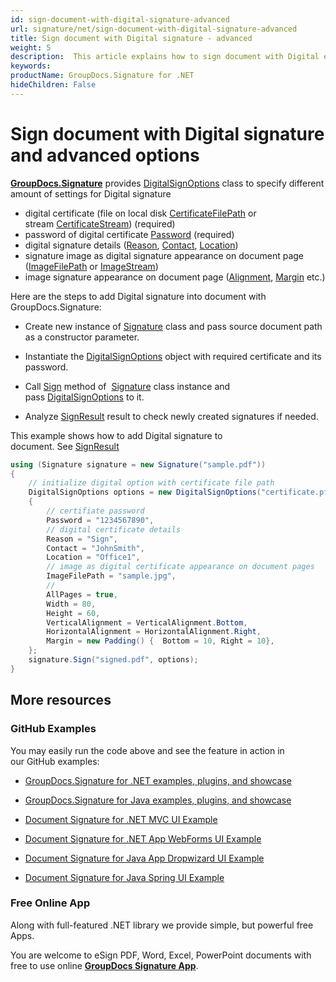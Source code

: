 ```yaml
---
id: sign-document-with-digital-signature-advanced
url: signature/net/sign-document-with-digital-signature-advanced
title: Sign document with Digital signature - advanced
weight: 5
description:  This article explains how to sign document with Digital electronic signatures using advanced options with GroupDocs.Signature API.
keywords: 
productName: GroupDocs.Signature for .NET
hideChildren: False
---
```

# Sign document with Digital signature and advanced options

[**GroupDocs.Signature**](https://products.groupdocs.com/signature/net) provides [DigitalSignOptions](https://apireference.groupdocs.com/net/signature/groupdocs.signature.options/digitalsignoptions) class to specify different amount of settings for Digital signature

*   digital certificate (file on local disk [CertificateFilePath](https://apireference.groupdocs.com/net/signature/groupdocs.signature.options/digitalsignoptions/properties/certificatefilepath) or stream [CertificateStream](https://apireference.groupdocs.com/net/signature/groupdocs.signature.options/digitalsignoptions/properties/certificatestream)) (required)
*   password of digital certificate [Password](https://apireference.groupdocs.com/net/signature/groupdocs.signature.options/digitalsignoptions/properties/password) (required) 
*   digital signature details ([Reason](https://apireference.groupdocs.com/net/signature/groupdocs.signature.options/digitalsignoptions/properties/reason), [Contact](https://apireference.groupdocs.com/net/signature/groupdocs.signature.options/digitalsignoptions/properties/contact), [Location](https://apireference.groupdocs.com/net/signature/groupdocs.signature.options/digitalsignoptions/properties/location))
*   signature image as digital signature appearance on document page ([ImageFilePath](https://apireference.groupdocs.com/net/signature/groupdocs.signature.options/imagesignoptions/properties/imagefilepath) or [ImageStream](https://apireference.groupdocs.com/net/signature/groupdocs.signature.options/imagesignoptions/properties/imagestream))
*   image signature appearance on document page ([Alignment](https://apireference.groupdocs.com/net/signature/groupdocs.signature.options/imagesignoptions/properties/horizontalalignment), [Margin](https://apireference.groupdocs.com/net/signature/groupdocs.signature.options/imagesignoptions/properties/margin) etc.)

Here are the steps to add Digital signature into document with GroupDocs.Signature:

*   Create new instance of [Signature](https://apireference.groupdocs.com/net/signature/groupdocs.signature/signature) class and pass source document path as a constructor parameter.
    
*   Instantiate the [DigitalSignOptions](https://apireference.groupdocs.com/net/signature/groupdocs.signature.options/digitalsignoptions) object with required certificate and its password.
    
*   Call [Sign](https://apireference.groupdocs.com/net/signature/groupdocs.signature/signature/methods/sign) method of  [Signature](https://apireference.groupdocs.com/net/signature/groupdocs.signature/signature) class instance and pass [DigitalSignOptions](https://apireference.groupdocs.com/net/signature/groupdocs.signature.options/digitalsignoptions) to it.
    
*   Analyze [SignResult](https://apireference.groupdocs.com/net/signature/groupdocs.signature.domain/signresult) result to check newly created signatures if needed.  
      
    

This example shows how to add Digital signature to document. See [SignResult](https://apireference.groupdocs.com/net/signature/groupdocs.signature.domain/signresult) 

```csharp
using (Signature signature = new Signature("sample.pdf"))
{    
    // initialize digital option with certificate file path
    DigitalSignOptions options = new DigitalSignOptions("certificate.pfx")
    {
        // certifiate password
        Password = "1234567890",
        // digital certificate details
        Reason = "Sign",
        Contact = "JohnSmith",
        Location = "Office1",
        // image as digital certificate appearance on document pages
        ImageFilePath = "sample.jpg",
        //                    
        AllPages = true,
        Width = 80,
        Height = 60,
        VerticalAlignment = VerticalAlignment.Bottom,
        HorizontalAlignment = HorizontalAlignment.Right,
        Margin = new Padding() {  Bottom = 10, Right = 10},
    };
    signature.Sign("signed.pdf", options);
}
```

## More resources

### GitHub Examples 

You may easily run the code above and see the feature in action in our GitHub examples:

*   [GroupDocs.Signature for .NET examples, plugins, and showcase](https://github.com/groupdocs-signature/GroupDocs.Signature-for-.NET)
    
*   [GroupDocs.Signature for Java examples, plugins, and showcase](https://github.com/groupdocs-signature/GroupDocs.Signature-for-Java)
    
*   [Document Signature for .NET MVC UI Example](https://github.com/groupdocs-signature/GroupDocs.Signature-for-.NET-MVC) 
    
*   [Document Signature for .NET App WebForms UI Example](https://github.com/groupdocs-signature/GroupDocs.Signature-for-.NET-WebForms)
    
*   [Document Signature for Java App Dropwizard UI Example](https://github.com/groupdocs-signature/GroupDocs.Signature-for-Java-Dropwizard)
    
*   [Document Signature for Java Spring UI Example](https://github.com/groupdocs-signature/GroupDocs.Signature-for-Java-Spring)
    

### Free Online App 

Along with full-featured .NET library we provide simple, but powerful free Apps.

You are welcome to eSign PDF, Word, Excel, PowerPoint documents with free to use online **[GroupDocs Signature App](https://products.groupdocs.app/signature)**.
